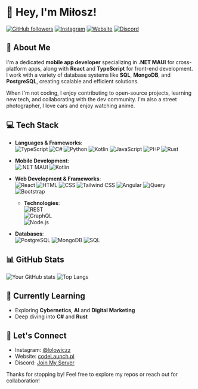 # 👋 Hey, I'm Miłosz!

[![GitHub followers](https://img.shields.io/github/followers/lolowiczz?label=Follow&style=social)](https://github.com/lolowiczz)
[![Instagram](https://img.shields.io/badge/Instagram-Follow-E4405F?style=for-the-badge&logo=instagram&logoColor=white)](https://www.instagram.com/lolowiczz/)
[![Website](https://img.shields.io/badge/Portfolio-Visit%20My%20Website-green)](https://codelaunch.pl)
[![Discord](https://img.shields.io/discord/your-discord-server-id?label=Join%20Discord&logo=discord&style=for-the-badge)](https://discord.gg/HJTDT2Y9aC)

## 🚀 About Me

I'm a dedicated **mobile app developer** specializing in **.NET MAUI** for cross-platform apps, along with **React** and **TypeScript** for front-end development. I work with a variety of database systems like **SQL**, **MongoDB**, and **PostgreSQL**, creating scalable and efficient solutions.

When I'm not coding, I enjoy contributing to open-source projects, learning new tech, and collaborating with the dev community. I'm also a street photographer, I love cars and enjoy watching anime.

## 💻 Tech Stack

- **Languages & Frameworks**:  
  ![TypeScript](https://img.shields.io/badge/TypeScript-007ACC?style=for-the-badge&logo=typescript&logoColor=white)
  ![C#](https://img.shields.io/badge/C%23-239120?style=for-the-badge&logo=c-sharp&logoColor=white)
  ![Python](https://img.shields.io/badge/Python-3776AB?style=for-the-badge&logo=python&logoColor=white)
  ![Kotlin](https://img.shields.io/badge/Kotlin-0095D5?style=for-the-badge&logo=kotlin&logoColor=white)
  ![JavaScript](https://img.shields.io/badge/JavaScript-F7DF1E?style=for-the-badge&logo=javascript&logoColor=black)
  ![PHP](https://img.shields.io/badge/PHP-777BB4?style=for-the-badge&logo=php&logoColor=white)
  ![Rust](https://img.shields.io/badge/Rust-000000?style=for-the-badge&logo=rust&logoColor=white)

- **Mobile Development**:  
  ![.NET MAUI](https://img.shields.io/badge/.NET%20MAUI-512BD4?style=for-the-badge&logo=.net&logoColor=white)
  ![Kotlin](https://img.shields.io/badge/Kotlin-0095D5?style=for-the-badge&logo=kotlin&logoColor=white)

- **Web Development & Frameworks**:  
  ![React](https://img.shields.io/badge/React-20232A?style=for-the-badge&logo=react&logoColor=61DAFB)
  ![HTML](https://img.shields.io/badge/HTML5-E34F26?style=for-the-badge&logo=html5&logoColor=white)
  ![CSS](https://img.shields.io/badge/CSS3-1572B6?style=for-the-badge&logo=css3&logoColor=white)
  ![Tailwind CSS](https://img.shields.io/badge/Tailwind%20CSS-38B2AC?style=for-the-badge&logo=tailwind-css&logoColor=white)
  ![Angular](https://img.shields.io/badge/Angular-DD0031?style=for-the-badge&logo=angular&logoColor=white)
  ![jQuery](https://img.shields.io/badge/jQuery-0769AD?style=for-the-badge&logo=jquery&logoColor=white)
  ![Bootstrap](https://img.shields.io/badge/Bootstrap-563D7C?style=for-the-badge&logo=bootstrap&logoColor=white)

  - **Technologies**:  
  ![REST](https://img.shields.io/badge/REST-007ACC?style=for-the-badge)  
  ![GraphQL](https://img.shields.io/badge/GraphQL-E10098?style=for-the-badge&logo=graphql&logoColor=white)  
  ![Node.js](https://img.shields.io/badge/Node.js-43853D?style=for-the-badge&logo=node-dot-js&logoColor=white)

- **Databases**:  
  ![PostgreSQL](https://img.shields.io/badge/PostgreSQL-316192?style=for-the-badge&logo=postgresql&logoColor=white)
  ![MongoDB](https://img.shields.io/badge/MongoDB-47A248?style=for-the-badge&logo=mongodb&logoColor=white)
  ![SQL](https://img.shields.io/badge/SQL-4479A1?style=for-the-badge&logo=mysql&logoColor=white)

## 📊 GitHub Stats

![Your GitHub stats](https://github-readme-stats.vercel.app/api?username=lolowiczz&show_icons=true&theme=radical)
![Top Langs](https://github-readme-stats.vercel.app/api/top-langs/?username=lolowiczz&layout=compact&theme=radical)

## 🌱 Currently Learning

- Exploring **Cybernetics**, **AI** and **Digital Marketing**
- Deep diving into **C#** and **Rust**

## 🤝 Let's Connect

- Instagram: [@lolowiczz](https://www.instagram.com/lolowiczz/)
- Website: [codeLaunch.pl](https://codelaunch.pl)
- Discord: [Join My Server](https://discord.gg/HJTDT2Y9aC)

Thanks for stopping by! Feel free to explore my repos or reach out for collaboration!

